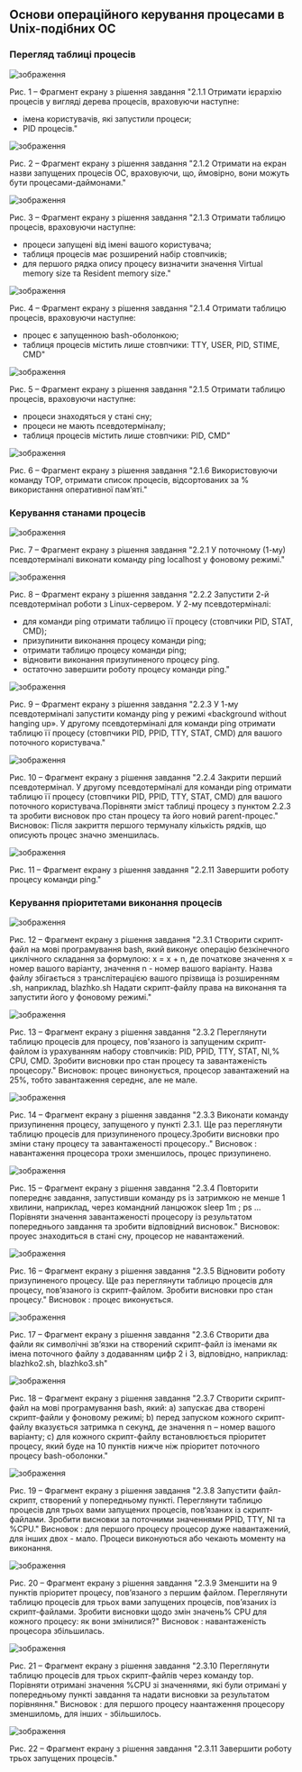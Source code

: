 ## Основи операційного керування процесами в Unix-подібних ОС
### Перегляд таблиці процесів
![зображення](https://user-images.githubusercontent.com/99131376/233221311-b14e9aca-f671-48d5-acb1-957e6efb1a43.png)

Рис. 1 – Фрагмент екрану з рішення завдання "2.1.1 Отримати ієрархію процесів у вигляді дерева процесів, враховуючи наступне:
- імена користувачів, які запустили процеси;
- PID процесів."

![зображення](https://user-images.githubusercontent.com/99131376/233221405-aafef13e-a256-42da-9741-8079bab62c57.png)

Рис. 2 – Фрагмент екрану з рішення завдання "2.1.2 Отримати на екран назви запущених процесів ОС, враховуючи, що, ймовірно, вони можуть бути процесами-даймонами."

![зображення](https://user-images.githubusercontent.com/99131376/233221706-f47ed6e2-7565-4442-8cd1-8c3c46399bbc.png)

Рис. 3 – Фрагмент екрану з рішення завдання "2.1.3 Отримати таблицю процесів, враховуючи наступне:
- процеси запущені від імені вашого користувача;
- таблиця процесів має розширений набір стовпчиків;
- для першого рядка опису процесу визначити значення Virtual memory size та Resident memory size."

![зображення](https://user-images.githubusercontent.com/99131376/233221743-f49707f2-1f34-4ffd-828f-5dd577fbd753.png)

Рис. 4 – Фрагмент екрану з рішення завдання "2.1.4 Отримати таблицю процесів, враховуючи наступне:
- процес є запущенною bash-оболонкою;
- таблиця процесів містить лише стовпчики: TTY, USER, PID, STIME, CMD"

![зображення](https://user-images.githubusercontent.com/99131376/233307437-8eef84a5-156b-455e-912b-fb20fc09e993.png)

Рис. 5 – Фрагмент екрану з рішення завдання "2.1.5 Отримати таблицю процесів, враховуючи наступне:
- процеси знаходяться у стані сну;
- процеси не мають псевдотерміналу;
- таблиця процесів містить лише стовпчики: PID, CMD"

![зображення](https://user-images.githubusercontent.com/99131376/233222389-d4f7f242-0a98-4d49-a7b6-184557d70a2f.png)

Рис. 6 – Фрагмент екрану з рішення завдання "2.1.6 Використовуючи команду TOP, отримати список процесів, відсортованих за % використання оперативної пам’яті."

### Керування станами процесів
![зображення](https://user-images.githubusercontent.com/99131376/233222652-b1b8b33d-a4bf-42fc-a427-08dd226279a0.png)

Рис. 7 – Фрагмент екрану з рішення завдання "2.2.1 У поточному (1-му) псевдотерміналі виконати команду ping localhost у
фоновому режимі."

![зображення](https://user-images.githubusercontent.com/99131376/233222722-f3067b4a-65c3-4c51-ba0b-4448dbea6505.png)

Рис. 8 – Фрагмент екрану з рішення завдання "2.2.2 Запустити 2-й псевдотермінал роботи з Linux-сервером.
У 2-му псевдотерміналі:
- для команди ping отримати таблицю її процесу (стовпчики PID, STAT, CMD);
- призупинити виконання процесу команди ping;
- отримати таблицю процесу команди ping;
- відновити виконання призупиненого процесу ping.
- остаточно завершити роботу процесу команди ping."

![зображення](https://user-images.githubusercontent.com/99131376/233222918-04504bc4-4a1b-422f-a66c-ac452d8d2c72.png)

Рис. 9 – Фрагмент екрану з рішення завдання "2.2.3 У 1-му псевдотерміналі запустити команду ping у режимі «background without hanging up».
У другому псевдотерміналі для команди ping отримати таблицю її процесу (стовпчики PID, PPID, TTY, STAT, CMD) для вашого поточного користувача."

![зображення](https://user-images.githubusercontent.com/99131376/233223200-2cf7bbe5-d987-4d0f-ba0d-0fadfcb949bb.png)

Рис. 10 – Фрагмент екрану з рішення завдання "2.2.4 Закрити перший псевдотермінал. У другому псевдотерміналі для команди ping отримати таблицю її процесу (стовпчики PID, PPID, TTY, STAT, CMD) для вашого поточного користувача.Порівняти зміст таблиці процесу з пунктом 2.2.3 та зробити висновок про стан
процесу та його новий parent-процес." Висновок: Після закриття першого термуналу кількість рядків, що описують процес значно зменшилась.

![зображення](https://user-images.githubusercontent.com/99131376/233223243-bd7967c7-1662-435e-bc2d-a96d12a9c266.png)

Рис. 11 – Фрагмент екрану з рішення завдання "2.2.11 Завершити роботу процесу команди ping."
### Керування пріоритетами виконання процесів
![зображення](https://user-images.githubusercontent.com/99131376/233224469-70124c54-479d-49e2-ac7a-4e3a9278464e.png)

Рис. 12 – Фрагмент екрану з рішення завдання "2.3.1 Створити скрипт-файл на мові програмування bash, який виконує операцію безкінечного циклічного складання за формулою: x = x + n, де початкове значення х = номер вашого варіанту, значення n - номер вашого варіанту. Назва файлу збігається з
транслітерацією вашого прізвища із розширенням .sh, наприклад, blazhko.sh Надати скрипт-файлу права на виконання та запустити його у фоновому режимі."

![зображення](https://user-images.githubusercontent.com/99131376/233224661-d640be43-3ba4-476b-b9e3-51e64471d404.png)

Рис. 13 – Фрагмент екрану з рішення завдання "2.3.2 Переглянути таблицю процесів для процесу, пов'язаного із запущеним скрипт-файлом із урахуванням набору стовпчиків: PID, PPID, TTY, STAT, NI,% CPU, CMD. Зробити висновки про стан процесу та завантаженість процесору." Висновок: процес винонується, процесор завантажений на 25%, тобто завантаження середнє, але не мале.

![зображення](https://user-images.githubusercontent.com/99131376/233224938-6702f89c-cd8d-4ade-9baa-162c06c2dc54.png)

Рис. 14 – Фрагмент екрану з рішення завдання "2.3.3 Виконати команду призупинення процесу, запущеного у пункті 2.3.1. Ще раз переглянути таблицю процесів для призупиненого процесу.Зробити висновки про зміни стану процесу та завантаженості процесору.." Висновок : навантаження процесора   трохи зменшилось, процес призупинено.

![зображення](https://user-images.githubusercontent.com/99131376/233225248-18fd75cb-615a-41ba-b6af-1c6503dca8b0.png)

Рис. 15 – Фрагмент екрану з рішення завдання "2.3.4 Повторити попереднє завдання, запустивши команду ps із затримкою не
менше 1 хвилини, наприклад, через командний ланцюжок sleep 1m ; ps ... Порівняти значення завантаженості процесору із результатом попереднього
завдання та зробити відповідний висновок." Висновок: проуес знаходиться в стані сну, процесор не навантажений.

![зображення](https://user-images.githubusercontent.com/99131376/233225387-d69f0d64-2b12-4cfb-a109-72f3c1e6b3d8.png)

Рис. 16 – Фрагмент екрану з рішення завдання "2.3.5 Відновити роботу призупиненого процесу.
Ще раз переглянути таблицю процесів для процесу, пов’язаного із скрипт-файлом. Зробити висновки про стан процесу." Висновок : процес виконується.

![зображення](https://user-images.githubusercontent.com/99131376/233225515-1596f6e8-9e0e-400a-9dff-bc56d67da3d4.png)

Рис. 17 – Фрагмент екрану з рішення завдання "2.3.6 Cтворити два файли як символічні зв’язки на створений скрипт-файл із іменами як імена поточного файлу з додаванням цифр 2 і 3, відповідно, наприклад: blazhko2.sh, blazhko3.sh"

![зображення](https://user-images.githubusercontent.com/99131376/233225742-affc2219-b2fe-49c2-9ac7-7ce040181887.png)

Рис. 18 – Фрагмент екрану з рішення завдання "2.3.7 Створити скрипт-файл на мові програмування bash, який:
a) запускає два створені скрипт-файли у фоновому режимі;
b) перед запуском кожного скрипт-файлу вказується затримка n секунд, де
значення n – номер вашого варіанту;
c) для кожного скрипт-файлу встановлюється пріоритет процесу, який буде на 10
пунктів нижче ніж пріоритет поточного процесу bash-оболонки."

![зображення](https://user-images.githubusercontent.com/99131376/233225859-ba36bb82-2553-4058-9b4b-2d336c9d36ad.png)

Рис. 19 – Фрагмент екрану з рішення завдання "2.3.8 Запустити файл-скрипт, створений у попередньому пункті.
Переглянути таблицю процесів для трьох вами запущених процесів, пов’язаних із
скрипт-файлами. Зробити висновки за поточними значеннями PPID, TTY, NI та %CPU." Висновок : для першого процесу процесор дуже навантажений, для інших двох - мало. Процеси виконуються або чекають моменту на виконання.

![зображення](https://user-images.githubusercontent.com/99131376/233226114-7f0db08e-378e-4f88-8a6d-dac366cecbd6.png)

Рис. 20 – Фрагмент екрану з рішення завдання "2.3.9 Зменшити на 9 пунктів пріоритет процесу, пов’язаного з першим файлом.
Переглянути таблицю процесів для трьох вами запущених процесів, пов’язаних із
скрипт-файлами. Зробити висновки щодо змін значень% CPU для кожного процесу: як вони змінилися?" Висновок : навантаженість процесора збільшилась.

![зображення](https://user-images.githubusercontent.com/99131376/233226280-ccd10a36-b356-43b7-9ec9-d9cd8d611cd3.png)

Рис. 21 – Фрагмент екрану з рішення завдання "2.3.10 Переглянути таблицю процесів для трьох скрипт-файлів через команду top.
Порівняти отримані значення %CPU зі значеннями, які були отримані у
попередньому пункті завдання та надати висновки за результатом порівняння." Висновок : для першого процесу наантаження процесору зменшиломь, для інших - збільшилось.

![зображення](https://user-images.githubusercontent.com/99131376/233226410-b9ecc23e-dc87-4e27-bab2-7ea10fbc7961.png)

Рис. 22 – Фрагмент екрану з рішення завдання "2.3.11 Завершити роботу трьох запущених процесів."



















